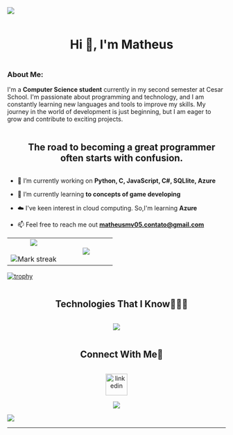 
<!--horizontal divider(gradiant)-->
<img src="https://user-images.githubusercontent.com/73097560/115834477-dbab4500-a447-11eb-908a-139a6edaec5c.gif">

<!--h1 without bottom border-->
<div id="user-content-toc">
  <ul align="center">
    <summary><h1 style="display: inline-block">Hi 👋, I'm Matheus</h1></summary>
  </ul>
</div>

### About Me:
I'm a **Computer Science student** currently in my second semester at Cesar School. I'm passionate about programming and technology, and I am constantly learning new languages and tools to improve my skills. My journey in the world of development is just beginning, but I am eager to grow and contribute to exciting projects.
<!--About Me end-->

<!--h2 without bottom border-->
<div id="user-content-toc">
  <ul align="center">
    <summary><h2 style="display: inline-block">The road to becoming a great programmer often starts with confusion.</h2></summary>
  </ul>
</div>


<!--Intro start-->
- 🔭 I’m currently working on **Python, C, JavaScript, C#, SQLlite, Azure**

- 🌱 I’m currently learning **to concepts of game developing**

- ☁️ I've keen interest in cloud computing. So,I'm learning **Azure**

- 📫 Feel free to reach me out **matheusmv05.contato@gmail.com**

<!--Intro end-->



<!--- stats & Trophy (start) -->
<p align="center">
  <!--- stats (start) -->
<table align="center">
<tr border="none">
<td width="50%" align="center">
  
  <img  align="center"  src="https://github-readme-stats.vercel.app/api?username=MatheusMV05&theme=dark&show_icons=true&count_private=true" />
  <br></br>
  <img  title="🔥 Get streak stats for your profile at git.io/streak-stats" alt="Mark streak" src="https://github-readme-streak-stats.herokuapp.com/?user=MatheusMV05&theme=dark&hide_border=false" /> 
</td>

<td width="50%" align="center">

  <img  align="center"  src="https://github-readme-stats.anuraghazra1.vercel.app/api/top-langs/?username=MatheusMV05&theme=dark&hide_border=false&no-bg=true&no-frame=true&langs_count=10"/>
  
  </td>
</tr>
</table>
<!--- stats (end) -->

<!--- trophy (start) -->
[![trophy](https://github-profile-trophy.vercel.app/?username=MatheusMV05)](https://github.com/ryo-ma/github-profile-trophy)
<!--- trophy (start) -->


</p>        
<!--- stats (end) -->


<!--h1 without bottom border-->
<div id="user-content-toc">
  <ul align="center">
    <summary><h2 style="display: inline-block">Technologies That I Know👨🏻‍💻</h2></summary>
  </ul>
</div>
<!--tech stack icons-->
<p align="center">
  <a href="https://skillicons.dev">
    <img src="https://skillicons.dev/icons?i=git,c,css,discord,figma,github,html,js,md,mysql,py,vscode&perline=14" />
  </a>
</p>



<div id="user-content-toc">
  <ul align="center">
    <summary><h2 style="display: inline-block">Connect With Me🤝</h2></summary>
  </ul>
</div>

<!--icons and links-->
<p align="center">
<a href="https://www.linkedin.com/in/matheus-martins-8696422b8/" target="blank"><img align="center" src="https://user-images.githubusercontent.com/88904952/234979284-68c11d7f-1acc-4f0c-ac78-044e1037d7b0.png" alt="linkedin" height="50" width="50" /></a>
</p>


<!--profile visit count-->
<div align="center">
  
[![](https://visitcount.itsvg.in/api?id=MatheusMV05&icon=3&color=6)](https://visitcount.itsvg.in)
  
</div>


<!--horizontal divider(gradiant)-->
<img src="https://user-images.githubusercontent.com/73097560/115834477-dbab4500-a447-11eb-908a-139a6edaec5c.gif">

----------------------------------------------------------------------


